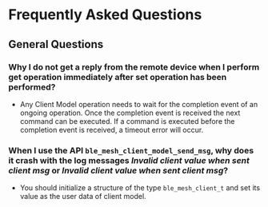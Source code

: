 # Frequently Asked Questions

## General Questions

### Why I do not get a reply from the remote device when I perform get operation immediately after set operation has been performed?
* Any Client Model operation needs to wait for the completion event of an ongoing operation. Once the completion event is received the next command can be executed. If a command is executed before the completion event is received, a timeout error will occur.

### When I use the API  `ble_mesh_client_model_send_msg`, why does it crash with the log messages *Invalid client value when sent client msg* or *Invalid client value when sent client msg*?
* You should initialize a structure of the type `ble_mesh_client_t` and set its value as the user data of client model.
